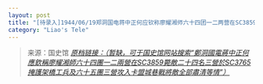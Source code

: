 ```yaml
---
layout: post
title: "[待录入]1944/06/19郑洞国电蒋中正何应钦称廖耀湘师六十四团一二两营在SC3859毙敌二十四名三营於SC3765掩护架桥工兵及六十五团三营攻入卡盟城巷战将敌全部肃清等情"
category: "Liao's Tele"
---
```



> 来源：国史馆 [*原档链接：（暂缺，可于国史馆网站搜索“鄭洞國電蔣中正何應欽稱廖耀湘師六十四團一二兩營在SC3859斃敵二十四名三營於SC3765掩護架橋工兵及六十五團三營攻入卡盟城巷戰將敵全部肅清等情”）*]()
